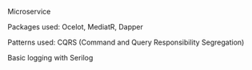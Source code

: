 Microservice

Packages used:
  Ocelot, MediatR, Dapper 

Patterns used:
  CQRS (Command and Query Responsibility Segregation)

Basic logging with Serilog
